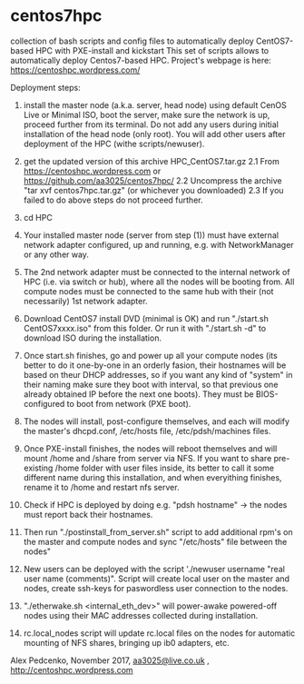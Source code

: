 # centos7hpc
collection of bash scripts and config files to automatically deploy CentOS7-based HPC with PXE-install and kickstart 
This set of scripts allows to automatically deploy Centos7-based HPC. Project's webpage is here: https://centoshpc.wordpress.com/

Deployment steps:

1) install the master node (a.k.a. server, head node) using default CenOS Live or Minimal ISO, boot the server, make sure the network is up, proceed further from its terminal.
Do not add any users during initial installation of the head node (only root). You will add other users after deployment of the HPC (withe scripts/newuser).

2) get the updated version of this archive HPC_CentOS7.tar.gz
    2.1 From  https://centoshpc.wordpress.com  or https://github.com/aa3025/centos7hpc/
    2.2 Uncompress the archive "tar xvf centos7hpc.tar.gz"  (or whichever you downloaded)
    2.3 If you failed to do above steps do not proceed further.

3) cd HPC

4) Your installed master node (server from step (1)) must have external network adapter configured, up and running, e.g. with NetworkManager or any other way. 

5) The 2nd network adapter must be connected to the internal network of HPC (i.e. via switch or hub), where all the nodes will be booting from. All compute nodes must be connected to the same hub with their (not necessarily) 1st network adapter.

4) Download CentOS7 install DVD (minimal is OK) and run "./start.sh CentOS7xxxx.iso" from this folder. Or run it with "./start.sh -d"  to download ISO during the installation.

5) Once start.sh finishes, go and power up all your compute nodes (its better to do it one-by-one in an orderly fasion, their hostnames will be based on theur DHCP addresses, so if you want any kind of "system" in their naming make sure they boot with interval, so that previous one already obtained IP before the next one boots). They must be BIOS-configured to boot from network (PXE boot).

6) The nodes will install, post-configure themselves, and each will modify the master's   dhcpd.conf, /etc/hosts file, /etc/pdsh/machines files.

7) Once PXE-install finishes, the nodes will reboot themselves and will mount /home and /share from server via NFS. If you want to share pre-existing /home folder with user files inside, its better to call it some different name during this installation, and when everyithing finishes, rename it to /home and restart nfs server.

8) Check if HPC is deployed by doing e.g. "pdsh hostname" -> the nodes must report back their hostnames.

9) Then run "./postinstall_from_server.sh" script to add additional rpm's on the master and compute nodes and sync "/etc/hosts" file between the nodes"

10) New users can be deployed with the script  './newuser username "real user name (comments)". Script will create local user on the master and nodes, create ssh-keys for paswordless user connection to the nodes.

13) "./etherwake.sh <internal_eth_dev>" will power-awake powered-off nodes using their MAC addresses collected during installation.

14) rc.local_nodes script will update rc.local files on the nodes for automatic mounting of NFS shares, bringing up ib0 adapters, etc.

Alex Pedcenko, November 2017,  aa3025@live.co.uk , http://centoshpc.wordpress.com 
